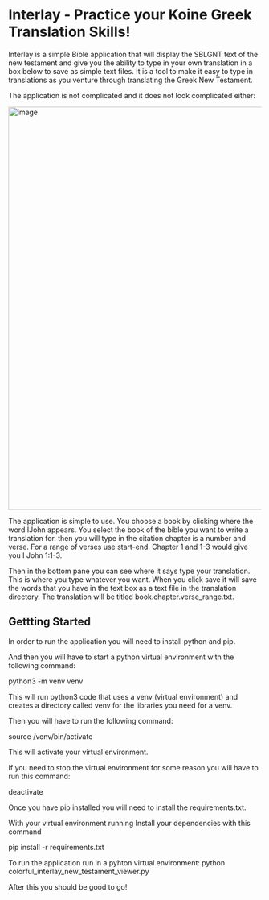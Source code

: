 # Interlay - Practice your Koine Greek Translation Skills! 


Interlay is a simple Bible application that will display the SBLGNT text of the new testament and give you the ability to type in your own translation in a box below to save as simple text files. It is a tool to make it easy to type in translations as you venture through translating the Greek New Testament.

The application is not complicated and it does not look complicated either:



<img width="801" alt="image" src="https://github.com/endelofaustin/Interlay/assets/53027219/b12cfb80-43d3-43b9-a4e6-98e09fcd684d">



The application is simple to use. You choose a book by clicking where the word IJohn appears. 
You select the book of the bible you want to write a translation for. then you will type in the citation chapter is a number and verse. For a range of verses use start-end. Chapter 1 and 1-3 would give you I John 1:1-3. 

Then in the bottom pane you can see where it says type your translation. This is where you type whatever you want. When you click save it will save the words that you have in the text box as a text file in the translation directory. The translation will be titled book.chapter.verse_range.txt. 


## Gettting Started ##

In order to run the application you will need to install python and pip.

And then you will have to start a python virtual environment with the following command:

python3 -m venv venv 

This will run python3 code that uses a venv (virtual environment) and creates a directory called venv for the libraries you need for a venv. 

Then you will have to run the following command:

source /venv/bin/activate

This will activate your virtual environment. 

If you need to stop the virtual environment for some reason you will have to run this command:

deactivate

Once you have pip installed you will need to install the requirements.txt.

With your virtual environment running 
Install your dependencies with this command

pip install -r requirements.txt

To run the application run in a pyhton virtual environment:
python colorful_interlay_new_testament_viewer.py


After this you should be good to go! 
